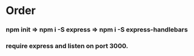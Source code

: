 # Order

### npm init => npm i -S express => npm i -S express-handlebars

### require express and listen on port 3000.